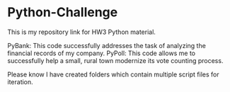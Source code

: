 # Python-Challenge

This is my repository link for HW3 Python material.

PyBank: This code successfully addresses the task of analyzing the financial records of my company.
PyPoll: This code allows me to successfully help a small, rural town modernize its vote counting process.

Please know I have created folders which contain multiple script files for iteration. 
